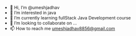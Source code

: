- 👋 Hi, I’m @umeshjadhav
- 👀 I’m interested in java
- 🌱 I’m currently learning fullStack Java Development course
- 💞️ I’m looking to collaborate on ...
- 📫 How to reach me umeshjadhav8856@gmail.com

<!---
9552936340/9552936340 is a ✨ special ✨ repository because its `README.md` (this file) appears on your GitHub profile.
You can click the Preview link to take a look at your changes.
--->
